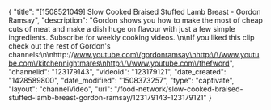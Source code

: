 {
    "title": "[1508521049] Slow Cooked Braised Stuffed Lamb Breast - Gordon Ramsay",
    "description": "Gordon shows you how to make the most of cheap cuts of meat and make a dish huge on flavour with just a few simple ingredients. Subscribe for weekly cooking videos. \n\nIf you liked this clip check out the rest of Gordon's channels:\n\nhttp:\/\/www.youtube.com\/gordonramsay\nhttp:\/\/www.youtube.com\/kitchennightmares\nhttp:\/\/www.youtube.com\/thefword",
    "channelid": "123179143",
    "videoid": "123179121",
    "date_created": "1428589800",
    "date_modified": "1508373257",
    "type": "captivate",
    "layout": "channelVideo",
    "url": "\/food-network\/slow-cooked-braised-stuffed-lamb-breast-gordon-ramsay\/123179143-123179121"
}